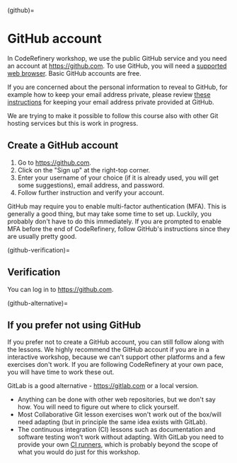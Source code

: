 (github)=

# GitHub account

In CodeRefinery workshop, we use the public GitHub service and you need an
account at <https://github.com>. To use GitHub, you will need a [supported web
browser](https://help.github.com/articles/supported-browsers/). Basic GitHub
accounts are free.

If you are concerned about the personal information to reveal to GitHub, for
example how to keep your email address private, please review [these
instructions](https://help.github.com/articles/keeping-your-email-address-private/)
for keeping your email address private provided at GitHub.

We are trying to make it possible to follow this course also with other Git
hosting services but this is work in progress.


## Create a GitHub account

1. Go to <https://github.com>.
2. Click on the "Sign up" at the right-top corner.
3. Enter your username of your choice (if it is already used, you will get some suggestions), email address, and password.
4. Follow further instruction and verify your account.

GitHub may require you to enable multi-factor authentication
(MFA). This is generally a good thing, but may take some time to set
up. Luckily, you probably don't have to do this immediately. If you
are prompted to enable MFA before the end of CodeRefinery, follow
GitHub's instructions since they are usually pretty good.


(github-verification)=

## Verification

You can log in to <https://github.com>.


(github-alternative)=

## If you prefer not using GitHub

If you prefer not to create a GitHub account, you can still follow along with
the lessons.  We highly recommend the GitHub account if you are in a
interactive workshop, because we can't support other platforms and a
few exercises don't work. If you are following CodeRefinery at your
own pace, you will have time to work these out.

GitLab is a good alternative - <https://gitlab.com> or a local
version.

- Anything can be done with other web repositories, but we don't say
  how.  You will need to figure out where to click yourself.
- Most Collaborative Git lesson exercises won't work out of the
  box/will need adapting (but in principle the same idea exists with
  GitLab).
- The continuous integration (CI) lessons such as documentation and
  software testing won't work without adapting. With GitLab you need
  to provide your own [CI runners](https://docs.gitlab.com/runner/),
  which is probably beyond the scope of what you would do just for
  this workshop.
